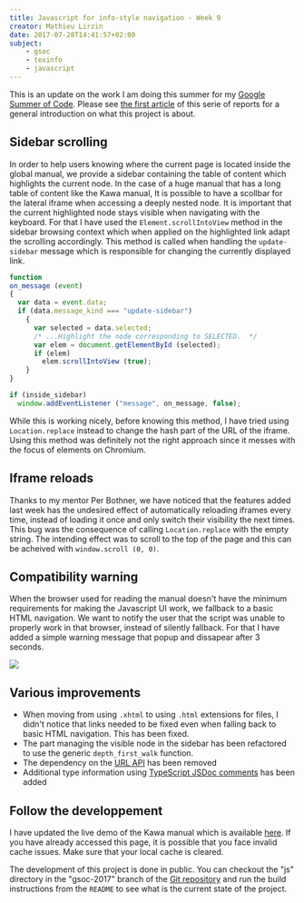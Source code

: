 ```yaml
---
title: Javascript for info-style navigation - Week 9
creator: Mathieu Lirzin
date: 2017-07-28T14:41:57+02:00
subject:
    - gsoc
    - texinfo
    - javascript
---
```


This is an update on the work I am doing this summer for my [Google Summer of Code](https://summerofcode.withgoogle.com/projects/#6199074135998464).  Please see [the first article](./gsoc-2017-week-1.md) of this serie of reports for a general introduction on what this project is about.

## Sidebar scrolling

In order to help users knowing where the current page is located inside the global manual, we provide a sidebar containing the table of content which highlights the current node.  In the case of a huge manual that has a long table of content like the Kawa manual, It is possible to have a scollbar for the lateral iframe when accessing a deeply nested node.  It is important that the current highlighted node stays visible when navigating with the keyboard.  For that I have used the `Element.scrollIntoView` method in the sidebar browsing context which when applied on the highlighted link adapt the scrolling accordingly.
This method is called when handling the `update-sidebar` message which is responsible for changing the currently displayed link.

```js
function
on_message (event)
{
  var data = event.data;
  if (data.message_kind === "update-sidebar")
    {
      var selected = data.selected;
      /* ...Highlight the node corresponding to SELECTED.  */
      var elem = document.getElementById (selected);
      if (elem)
        elem.scrollIntoView (true);
    }
}

if (inside_sidebar)
  window.addEventListener ("message", on_message, false);
```

While this is working nicely, before knowing this method, I have tried using `Location.replace` instead to change the hash part of the URL of the iframe.  Using this method was definitely not the right approach since it messes with the focus of elements on Chromium.

## Iframe reloads

Thanks to my mentor Per Bothner, we have noticed that the features added last week has the undesired effect of automatically reloading iframes every time, instead of loading it once and only switch their visibility the next times.  This bug was the consequence of calling `Location.replace` with the empty string.  The intending effect was to scroll to the top of the page and this can be acheived with `window.scroll (0, 0)`.

## Compatibility warning

When the browser used for reading the manual doesn't have the minimum requirements for making the Javascript UI work, we fallback to a basic HTML navigation.  We want to notify the user that the script was unable to properly work in that browser, instead of silently fallback.  For that I have added a simple warning message that popup and dissapear after 3 seconds.

![](/images/compat-warn.png)

## Various improvements

* When moving from using `.xhtml` to using `.html` extensions for files, I didn't notice that links     needed to be fixed even when falling back to basic HTML navigation.  This has been fixed.
* The part managing the visible node in the sidebar has been refactored to use the generic `depth_first_walk` function.
* The dependency on the [URL API](https://developer.mozilla.org/en-US/docs/Web/API/URL) has been removed
* Additional type information using [TypeScript JSDoc comments](https://github.com/Microsoft/TypeScript/wiki/JsDoc-support-in-JavaScript) has been added

## Follow the developpement

I have updated the live demo of the Kawa manual which is available [here](https://www.gnu.org/software/texinfo/gsoc-2017-js-example/kawa).  If you have already accessed this page, it is possible that you face invalid cache issues.  Make sure that your local cache is cleared.

The development of this project is done in public.  You can checkout the "js" directory in the "gsoc-2017" branch of the [Git repository](https://git.savannah.gnu.org/git/texinfo.git) and run the build instructions from the `README` to see what is the current state of the project.
